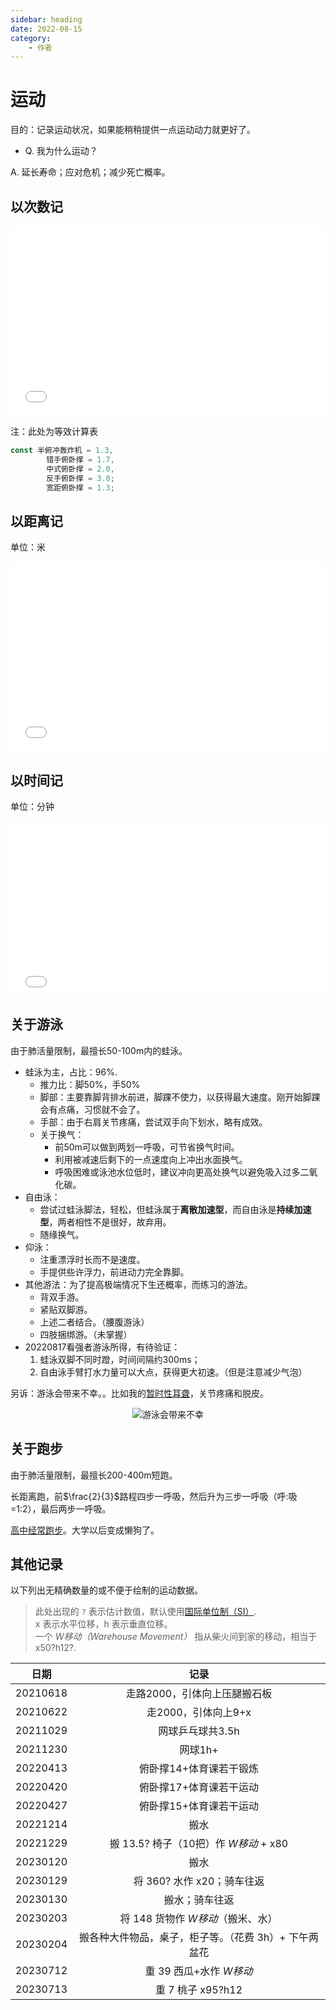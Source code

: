 ```yaml
---
sidebar: heading
date: 2022-08-15
category:
    - 作者
---
```

# 运动
目的：记录运动状况，如果能稍稍提供一点运动动力就更好了。
* Q. 我为什么运动？

A. 延长寿命；应对危机；减少死亡概率。
## 以次数记

<iframe frameborder="no" src="/charts/sports_times.html" width="100%" height="304"></iframe>

注：此处为等效计算表
```js
const 半俯冲轰炸机 = 1.3,
        错手俯卧撑 = 1.7,
        中式俯卧撑 = 2.0,
        反手俯卧撑 = 3.0;
        宽距俯卧撑 = 1.3;
```

## 以距离记

单位：米

<iframe frameborder="no" src="/charts/sports_distance.html" width="100%" height="304"></iframe>

## 以时间记

单位：分钟

<iframe frameborder="no" src="/charts/sports_time.html" width="100%" height="280"></iframe>

## 关于游泳
由于肺活量限制，最擅长50-100m内的蛙泳。
* 蛙泳为主，占比：96%.
    * 推力比：脚50%，手50%
    * 脚部：主要靠脚背排水前进，脚踝不使力，以获得最大速度。刚开始脚踝会有点痛，习惯就不会了。
    * 手部：由于右肩关节疼痛，尝试双手向下划水，略有成效。
    * 关于换气：
        * 前50m可以做到两划一呼吸，可节省换气时间。
        * 利用被减速后剩下的一点速度向上冲出水面换气。
        * 呼吸困难或泳池水位低时，建议冲向更高处换气以避免吸入过多二氧化碳。
* 自由泳：
    * 尝试过蛙泳脚法，轻松，但蛙泳属于**离散加速型**，而自由泳是**持续加速型**，两者相性不是很好，故弃用。
    * 随缘换气。
* 仰泳：
    * 注重漂浮时长而不是速度。
    * 手提供些许浮力，前进动力完全靠脚。
* 其他游法：为了提高极端情况下生还概率，而练习的游法。
    * 背双手游。
    * 紧贴双脚游。
    * 上述二者结合。（腰腹游泳）
    * 四肢捆绑游。（未掌握）
* 20220817看强者游泳所得，有待验证：
    1. 蛙泳双脚不同时蹬，时间间隔约300ms；
    2. 自由泳手臂打水力量可以大点，获得更大初速。（但是注意减少气泡）

另诉：游泳会带来不幸。。比如我的[暂时性耳聋](./memories.md#大学-大一后暑假)，关节疼痛和脱皮。

<div class="image50" style="text-align: center;">
<img alt="游泳会带来不幸" src="https://cdn.staticaly.com/gh/lxl66566/lxl66566.github.io/images/hide/sports/1.jpg"/>
</div>

## 关于跑步
由于肺活量限制，最擅长200-400m短跑。

长距离跑，前<span v-pre>$\frac{2}{3}$</span>路程四步一呼吸，然后升为三步一呼吸（呼:吸=1:2），最后两步一呼吸。

[高中经常跑步](./memories.md#操场)。大学以后变成懒狗了。

## 其他记录
以下列出无精确数量的或不便于绘制的运动数据。
> 此处出现的 `?` 表示估计数值，默认使用[国际单位制（SI）](https://zh.wikipedia.org/zh-cn/%E5%9B%BD%E9%99%85%E5%8D%95%E4%BD%8D%E5%88%B6).<br/>
> x 表示水平位移，h 表示垂直位移。<br/>
> 一个 *W移动（Warehouse Movement）* 指从柴火间到家的移动，相当于 x50?h12?.

|日期|记录|
| :--: | :--: |
|20210618|走路2000，引体向上压腿搬石板|
|20210622|走2000，引体向上9+x|
|20211029|网球乒乓球共3.5h|
|20211230|网球1h+|
|20220413|俯卧撑14+体育课若干锻炼|
|20220420|俯卧撑17+体育课若干运动|
|20220427|俯卧撑15+体育课若干运动|
|20221214|搬水|
|20221229|搬 13.5? 椅子（10把）作 *W移动* + x80|
|20230120|搬水|
|20230129|将 360? 水作 x20；骑车往返|
|20230130|搬水；骑车往返|
|20230203|将 148 货物作 *W移动*（搬米、水）|
|20230204|搬各种大件物品，桌子，柜子等。（花费 3h）+ 下午两盆花|
|20230712|重 39 西瓜+水作 *W移动*|
|20230713|重 7 桃子 x95?h12|